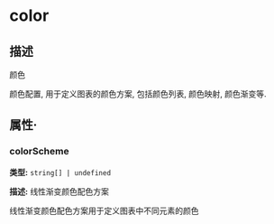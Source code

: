 # color
## 描述
颜色

颜色配置, 用于定义图表的颜色方案, 包括颜色列表, 颜色映射, 颜色渐变等.


## 属性·

### colorScheme

**类型:** `string[] | undefined`

**描述:**
线性渐变颜色配色方案

线性渐变颜色配色方案用于定义图表中不同元素的颜色